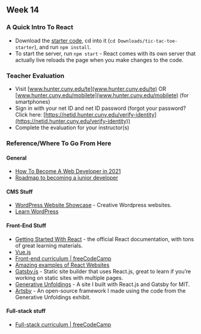 ## Week 14

### A Quick Intro To React
- Download the [starter code](https://drive.google.com/file/d/1FpnT8aHUuGm7YU9sfjp2HAFVH5LFVADH/view?usp=sharing), cd into it (`cd Downloads/tic-tac-toe-starter`), and run `npm install`.
- To start the server, run `npm start` - React comes with its own server that actually live reloads the page when you make changes to the code.


### Teacher Evaluation

- Visit [www.hunter.cuny.edu/te](www.hunter.cuny.edu/te) OR [www.hunter.cuny.edu/mobilete](www.hunter.cuny.edu/mobilete) (for smartphones)
- Sign in with your net ID and net ID password (forgot your password? Click here: [https://netid.hunter.cuny.edu/verify-identity](https://netid.hunter.cuny.edu/verify-identity))
- Complete the evaluation for your instructor(s) 


### Reference/Where To Go From Here
#### General
- [How To Become A Web Developer in 2021](https://careerfoundry.com/en/blog/web-development/what-does-it-take-to-become-a-web-developer-everything-you-need-to-know-before-getting-started/)
- [Roadmap to becoming a junior developer](https://www.freecodecamp.org/news/the-10-minute-roadmap-to-becoming-a-junior-full-stack-web-developer-1131d4ffc48/)

#### CMS Stuff
- [WordPress Website Showcase](https://wordpress.org/showcase/) - Creative Wordpress websites.
- [Learn WordPress](https://learn.wordpress.org/)

#### Front-End Stuff
- [Getting Started With React](https://reactjs.org/docs/getting-started.html) - the official React documentation, with tons of great learning materials. 
- [Vue.js](https://vuejs.org/)
- [Front-end curriculum | freeCodeCamp](https://www.freecodecamp.org/learn/front-end-development-libraries/#front-end-development-libraries-projects)
- [Amazing examples of React Websites](https://www.ideamotive.co/blog/amazing-examples-of-react-web-development)
- [Gatsby.js](https://www.gatsbyjs.com/docs/how-to/) - Static site builder that uses React.js, great to learn if you’re working on static sites with multiple pages.
- [Generative Unfoldings](https://generative-unfoldings.mit.edu/) - A site I built with React.js and Gatsby for MIT.
- [Artsby](https://github.com/brondle/artsby) - An open-source framework I made using the code from the Generative Unfoldings exhibit.

#### Full-stack stuff
- [Full-stack curriculum | freeCodeCamp](https://www.freecodecamp.org/news/python-curriculum/)
